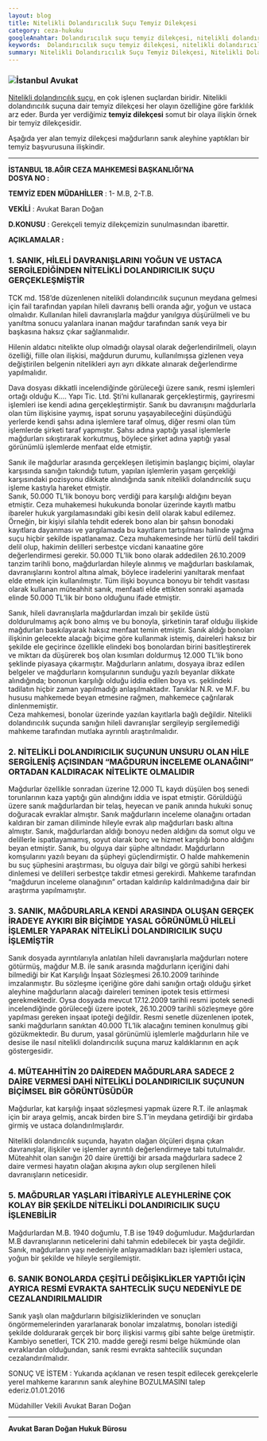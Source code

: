 ```yaml
---
layout: blog
title: Nitelikli Dolandırıcılık Suçu Temyiz Dilekçesi
category: ceza-hukuku
googleAnahtar: Dolandırıcılık suçu temyiz dilekçesi, nitelikli dolandırıcılık suçu temyiz dilekçesi,  Ceza avukatı, avukat, ağır ceza avukatı, istanbul avukat, hukuk bürosu
keywords:  Dolandırıcılık suçu temyiz dilekçesi, nitelikli dolandırıcılık suçu temyiz dilekçesi,  Ceza avukatı, avukat, ağır ceza avukatı, istanbul avukat, hukuk bürosu
summary: Nitelikli Dolandırıcılık Suçu Temyiz Dilekçesi, Nitelikli Dolandırıcılık Suçu Temyiz Başvuru Dilekçesi, Avukat
---
```


### ![İstanbul Avukat](https://camo.githubusercontent.com/13373406ebef2b73501526673f46a6e545df1173/687474703a2f2f692e68697a6c69726573696d2e636f6d2f47527a4150762e6a7067 "İstanbul Avukat")

[Nitelikli dolandırıcılık suçu,](https://barandogan.av.tr/blog/ceza-hukuku/nitelikli-dolandiricilik-sucu-cezasi.html) en çok işlenen suçlardan biridir. Nitelikli dolandırıcılık suçuna dair temyiz dilekçesi her olayın özelliğine göre farklılık arz eder. Burda yer verdiğimiz **temyiz dilekçesi** somut bir olaya ilişkin örnek bir temyiz dilekçesidir.

Aşağıda yer alan  temyiz dilekçesi mağdurların sanık aleyhine yaptıkları bir temyiz başvurusuna ilişkindir.

______________________________________________________________________________________________________________________________________



**İSTANBUL 18.AĞIR CEZA MAHKEMESİ BAŞKANLIĞI’NA**               
**DOSYA NO		:** 

**TEMYİZ EDEN**
**MÜDAHİLLER**	: 1- M.B, 2-T.B.

**VEKİLİ**		: Avukat Baran Doğan 

**D.KONUSU**		: Gerekçeli temyiz dilekçemizin sunulmasından ibarettir.

**AÇIKLAMALAR	:**		

### 1.	SANIK, HİLELİ DAVRANIŞLARINI YOĞUN VE USTACA SERGİLEDİĞİNDEN NİTELİKLİ DOLANDIRICILIK SUÇU GERÇEKLEŞMİŞTİR

TCK md. 158’de düzenlenen nitelikli dolandırıcılık suçunun meydana gelmesi için fail tarafından yapılan hileli davranış belli oranda ağır, yoğun ve ustaca olmalıdır. Kullanılan hileli davranışlarla mağdur yanılgıya düşürülmeli ve bu yanıltma sonucu yalanlara inanan mağdur tarafından sanık veya bir başkasına haksız çıkar sağlanmalıdır.

Hilenin aldatıcı nitelikte olup olmadığı olaysal olarak değerlendirilmeli, olayın özelliği, fiille olan ilişkisi, mağdurun durumu, kullanılmışsa gizlenen veya değiştirilen belgenin nitelikleri ayrı ayrı dikkate alınarak değerlendirme yapılmalıdır.

Dava dosyası dikkatli incelendiğinde görüleceği üzere sanık, resmi işlemleri ortağı olduğu K.... Yapı Tic. Ltd. Şti’ni kullanarak gerçekleştirmiş, gayriresmi işlemleri ise kendi adına  gerçekleştirmiştir. Sanık bu davranışını mağdurlarla olan tüm ilişkisine yaymış, ispat sorunu yaşayabileceğini düşündüğü yerlerde kendi şahsı adına işlemlere taraf olmuş, diğer resmi olan tüm işlemlerde şirketi taraf yapmıştır. Şahsı adına yaptığı yasal işlemlerle mağdurları sıkıştırarak korkutmuş, böylece şirket adına yaptığı yasal görünümlü işlemlerde menfaat elde etmiştir. 					

Sanık ile mağdurlar arasında gerçekleşen iletişimin başlangıç biçimi, olaylar karşısında sanığın takındığı tutum, yapılan işlemlerin yaşam gerçekliği karşısındaki pozisyonu dikkate alındığında sanık nitelikli dolandırıcılık suçu işleme kastıyla hareket etmiştir.															         
Sanık, 50.000 TL’lik bonoyu borç verdiği para karşılığı aldığını beyan etmiştir. Ceza muhakemesi hukukunda bonolar üzerinde kayıtlı matbu ibareler hukuk yargılamasındaki gibi kesin delil olarak kabul edilemez. Örneğin, bir kişiyi silahla tehdit ederek bono alan bir şahsın bonodaki kayıtlara dayanması ve yargılamada bu kayıtların tartışılması halinde yağma suçu hiçbir şekilde ispatlanamaz. Ceza muhakemesinde her türlü delil takdiri delil olup, hakimin delilleri serbestçe vicdani kanaatine göre değerlendirmesi gerekir. 50.000 TL’lik bono olarak addedilen 26.10.2009 tanzim tarihli bono, mağdurlardan hileyle alınmış ve mağdurları baskılamak, davranışlarını kontrol altına almak, böylece iradelerini yanıltarak menfaat elde etmek için kullanılmıştır. Tüm ilişki boyunca bonoyu bir tehdit vasıtası olarak kullanan müteahhit sanık, menfaati elde ettikten sonraki aşamada elinde 50.000 TL’lik bir bono olduğunu ifade etmiştir.

Sanık, hileli davranışlarla mağdurlardan imzalı bir şekilde üstü doldurulmamış açık bono almış ve bu bonoyla, şirketinin taraf olduğu ilişkide mağdurları baskılayarak haksız menfaat temin etmiştir.  Sanık aldığı bonoları ilişkinin gelecekte alacağı biçime göre kullanmak istemiş, daireleri haksız bir şekilde ele geçirince özellikle elindeki boş bonolardan birini basitleştirerek ve miktarı da düşürerek boş olan kısımları doldurmuş 12.000 TL’lik bono şeklinde piyasaya çıkarmıştır. Mağdurların anlatımı, dosyaya ibraz edilen belgeler ve mağdurların komşularının sunduğu yazılı beyanlar dikkate alındığında; bononun karşılığı olduğu iddia edilen boya vs. şeklindeki tadilatın hiçbir zaman yapılmadığı anlaşılmaktadır. Tanıklar N.R. ve M.F. bu hususu mahkemede beyan etmesine rağmen, mahkemece çağrılarak dinlenmemiştir. 												                                                                               
Ceza mahkemesi, bonolar üzerinde yazılan kayıtlarla bağlı değildir. Nitelikli dolandırıcılık suçunda sanığın hileli davranışlar sergileyip sergilemediği mahkeme tarafından mutlaka ayrıntılı araştırılmalıdır. 

### 2.	NİTELİKLİ DOLANDIRICILIK SUÇUNUN UNSURU OLAN HİLE SERGİLENİŞ AÇISINDAN “MAĞDURUN İNCELEME OLANAĞINI” ORTADAN KALDIRACAK NİTELİKTE OLMALIDIR	                                                                                                                                        
Mağdurlar özellikle sonradan üzerine 12.000 TL kaydı düşülen boş senedi torunlarının kaza yaptığı gün alındığını iddia ve ispat etmiştir. Görüldüğü üzere sanık mağdurlardan bir telaş, heyecan ve panik anında hukuki sonuç doğuracak evraklar almıştır. Sanık mağdurların inceleme olanağını ortadan kaldıran bir zaman diliminde hileyle evrak alıp mağdurları baskı altına almıştır. Sanık, mağdurlardan aldığı bonoyu neden aldığını da somut olgu ve delillerle ispatlayamamış, soyut olarak borç ve hizmet karşılığı bono aldığını beyan etmiştir. Sanık, bu olguya dair şüphe altındadır. Mağdurların komşularını yazılı beyanı da şüpheyi güçlendirmiştir.  O halde mahkemenin bu suç şüphesini araştırması, bu olguya dair bilgi ve görgü sahibi herkesi dinlemesi ve delilleri serbestçe takdir etmesi gerekirdi. Mahkeme tarafından “mağdurun inceleme olanağının” ortadan kaldırılıp kaldırılmadığına dair bir araştırma yapılmamıştır.			 


### 3.	SANIK, MAĞDURLARLA KENDİ ARASINDA OLUŞAN GERÇEK İRADEYE AYKIRI BİR BİÇİMDE YASAL GÖRÜNÜMLÜ HİLELİ İŞLEMLER YAPARAK NİTELİKLİ DOLANDIRICILIK SUÇU İŞLEMİŞTİR												                                                                                                                                              
Sanık dosyada ayrıntılarıyla anlatılan hileli davranışlarla mağdurları notere götürmüş, mağdur M.B. ile sanık arasında mağdurların içeriğini dahi bilmediği bir Kat Karşılığı İnşaat Sözleşmesi 26.10.2009 tarihinde imzalanmıştır. Bu sözleşme içeriğine göre dahi sanığın ortağı olduğu şirket aleyhine mağdurların alacağı daireleri teminen ipotek tesis ettirmesi gerekmektedir.											                                                                     Oysa dosyada mevcut 17.12.2009 tarihli resmi ipotek senedi incelendiğinde görüleceği üzere ipotek, 26.10.2009 tarihli sözleşmeye göre yapılması gereken inşaat ipoteği değildir. Resmi senetle düzenlenen ipotek, sanki mağdurların sanıktan 40.000 TL’lik alacağını teminen konulmuş gibi gözükmektedir. Bu durum, yasal görünümlü işlemlerle mağdurların hile ve desise ile nasıl nitelikli dolandırıcılık suçuna maruz kaldıklarının en açık göstergesidir.		

### 4.	MÜTEAHHİTİN 20 DAİREDEN MAĞDURLARA SADECE 2 DAİRE VERMESİ DAHİ NİTELİKLİ DOLANDIRICILIK SUÇUNUN BİÇİMSEL BİR GÖRÜNTÜSÜDÜR

Mağdurlar, kat karşılığı inşaat sözleşmesi yapmak üzere R.T. ile anlaşmak için bir araya gelmiş, ancak birden bire S.T’in meydana getirdiği bir girdaba girmiş ve ustaca dolandırılmışlardır.													              

Nitelikli dolandırıcılık suçunda, hayatın olağan ölçüleri dışına çıkan davranışlar, ilişkiler ve işlemler ayrıntılı değerlendirmeye tabi tutulmalıdır. Müteahhit olan sanığın 20 daire ürettiği bir arsada mağdurlara sadece 2 daire vermesi hayatın olağan akışına aykırı olup sergilenen hileli davranışların neticesidir.			

### 5.	MAĞDURLAR YAŞLARI İTİBARİYLE ALEYHLERİNE ÇOK KOLAY BİR ŞEKİLDE NİTELİKLİ DOLANDIRICILIK SUÇU İŞLENEBİLİR		

Mağdurlardan M.B. 1940 doğumlu, T.B ise 1949 doğumludur. 	Mağdurlardan M.B davranışlarının neticelerini dahi tahmin edebilecek 	bir yaşta değildir. Sanık, mağdurların yaşı nedeniyle anlayamadıkları bazı 	işlemleri ustaca, yoğun bir şekilde ve hileyle sergilemiştir.																																																					
### 6. SANIK BONOLARDA ÇEŞİTLİ DEĞİŞİKLİKLER YAPTIĞI İÇİN AYRICA 	RESMİ EVRAKTA SAHTECLİK SUÇU NEDENİYLE DE 	CEZALANDIRILMALIDIR	

Sanık yaşlı olan mağdurların bilgisizliklerinden ve sonuçları öngörmemelerinden 	yararlanarak bonolar imzalatmış, bonoları istediği şekilde doldurarak gerçek bir 	borç ilişkisi varmış gibi sahte belge üretmiştir. Kambiyo senetleri, TCK 210. 	madde gereği resmi belge hükmünde olan evraklardan olduğundan, sanık resmi 	evrakta sahtecilik suçundan cezalandırılmalıdır.

SONUÇ VE İSTEM 	: Yukarıda açıklanan ve resen tespit edilecek gerekçelerle yerel mahkeme kararının sanık aleyhine	BOZULMASINI talep ederiz.01.01.2016


Müdahiller Vekili Avukat Baran Doğan				


______________________________________________________________________________________________________________________________________

**Avukat Baran Doğan Hukuk Bürosu**

